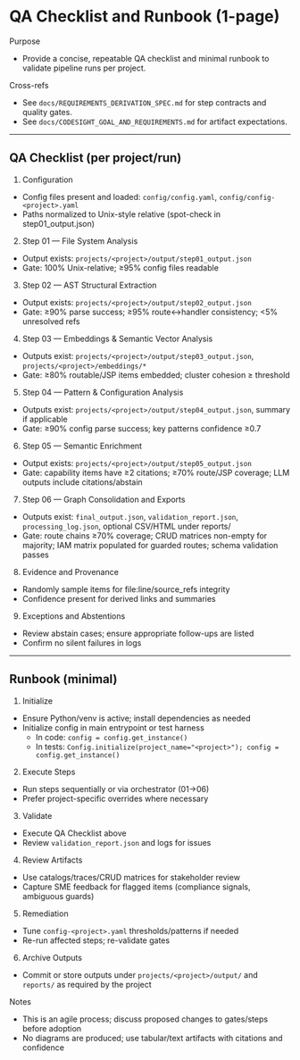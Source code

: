 # QA Checklist and Runbook (1-page)

Purpose
- Provide a concise, repeatable QA checklist and minimal runbook to validate pipeline runs per project.

Cross-refs
- See `docs/REQUIREMENTS_DERIVATION_SPEC.md` for step contracts and quality gates.
- See `docs/CODESIGHT_GOAL_AND_REQUIREMENTS.md` for artifact expectations.

---

## QA Checklist (per project/run)

1) Configuration
- Config files present and loaded: `config/config.yaml`, `config/config-<project>.yaml`
- Paths normalized to Unix-style relative (spot-check in step01_output.json)

2) Step 01 — File System Analysis
- Output exists: `projects/<project>/output/step01_output.json`
- Gate: 100% Unix-relative; ≥95% config files readable

3) Step 02 — AST Structural Extraction
- Output exists: `projects/<project>/output/step02_output.json`
- Gate: ≥90% parse success; ≥95% route↔handler consistency; <5% unresolved refs

4) Step 03 — Embeddings & Semantic Vector Analysis
- Outputs exist: `projects/<project>/output/step03_output.json`, `projects/<project>/embeddings/*`
- Gate: ≥80% routable/JSP items embedded; cluster cohesion ≥ threshold

5) Step 04 — Pattern & Configuration Analysis
- Outputs exist: `projects/<project>/output/step04_output.json`, summary if applicable
- Gate: ≥90% config parse success; key patterns confidence ≥0.7

6) Step 05 — Semantic Enrichment
- Output exists: `projects/<project>/output/step05_output.json`
- Gate: capability items have ≥2 citations; ≥70% route/JSP coverage; LLM outputs include citations/abstain

7) Step 06 — Graph Consolidation and Exports
- Outputs exist: `final_output.json`, `validation_report.json`, `processing_log.json`, optional CSV/HTML under reports/
- Gate: route chains ≥70% coverage; CRUD matrices non-empty for majority; IAM matrix populated for guarded routes; schema validation passes

8) Evidence and Provenance
- Randomly sample items for file:line/source_refs integrity
- Confidence present for derived links and summaries

9) Exceptions and Abstentions
- Review abstain cases; ensure appropriate follow-ups are listed
- Confirm no silent failures in logs

---

## Runbook (minimal)

1) Initialize
- Ensure Python/venv is active; install dependencies as needed
- Initialize config in main entrypoint or test harness
  - In code: `config = config.get_instance()`
  - In tests: `Config.initialize(project_name="<project>"); config = config.get_instance()`

2) Execute Steps
- Run steps sequentially or via orchestrator (01→06)
- Prefer project-specific overrides where necessary

3) Validate
- Execute QA Checklist above
- Review `validation_report.json` and logs for issues

4) Review Artifacts
- Use catalogs/traces/CRUD matrices for stakeholder review
- Capture SME feedback for flagged items (compliance signals, ambiguous guards)

5) Remediation
- Tune `config-<project>.yaml` thresholds/patterns if needed
- Re-run affected steps; re-validate gates

6) Archive Outputs
- Commit or store outputs under `projects/<project>/output/` and `reports/` as required by the project

Notes
- This is an agile process; discuss proposed changes to gates/steps before adoption
- No diagrams are produced; use tabular/text artifacts with citations and confidence
